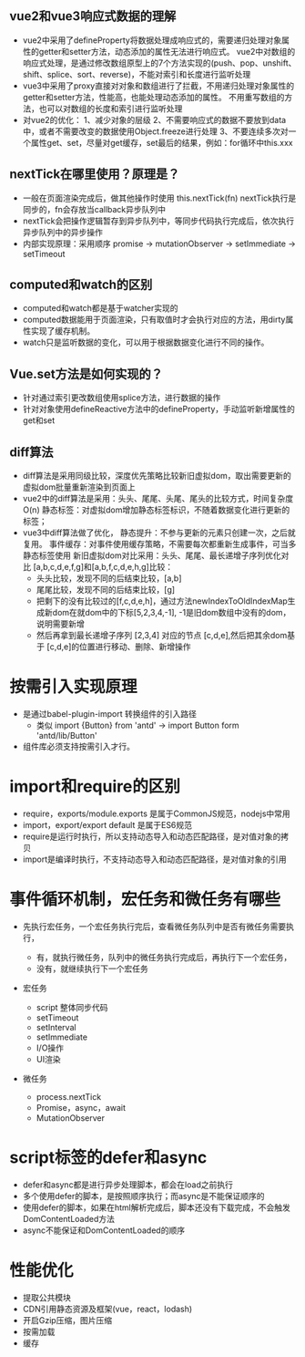 ## vue2和vue3响应式数据的理解
- vue2中采用了defineProperty将数据处理成响应式的，需要递归处理对象属性的getter和setter方法，动态添加的属性无法进行响应式。
  vue2中对数组的响应式处理，是通过修改数组原型上的7个方法实现的(push、pop、unshift、shift、splice、sort、reverse)，不能对索引和长度进行监听处理
- vue3中采用了proxy直接对对象和数组进行了拦截，不用递归处理对象属性的getter和setter方法，性能高，也能处理动态添加的属性。
  不用重写数组的方法，也可以对数组的长度和索引进行监听处理
- 对vue2的优化：
  1、减少对象的层级
  2、不需要响应式的数据不要放到data中，或者不需要改变的数据使用Object.freeze进行处理
  3、不要连续多次对一个属性get、set，尽量对get缓存，set最后的结果，例如：for循环中this.xxx

## nextTick在哪里使用？原理是？
- 一般在页面渲染完成后，做其他操作时使用
  this.nextTick(fn) nextTick执行是同步的，fn会存放当callback异步队列中
- nextTick会把操作逻辑暂存到异步队列中，等同步代码执行完成后，依次执行异步队列中的异步操作
- 内部实现原理：采用顺序 promise -> mutationObserver -> setImmediate -> setTimeout


## computed和watch的区别
- computed和watch都是基于watcher实现的
- computed数据能用于页面渲染，只有取值时才会执行对应的方法，用dirty属性实现了缓存机制。
- watch只是监听数据的变化，可以用于根据数据变化进行不同的操作。

## Vue.set方法是如何实现的？
- 针对通过索引更改数组使用splice方法，进行数据的操作
- 针对对象使用defineReactive方法中的defineProperty，手动监听新增属性的get和set

## diff算法
- diff算法是采用同级比较，深度优先策略比较新旧虚拟dom，取出需要更新的虚拟dom批量重新渲染到页面上
- vue2中的diff算法是采用：头头、尾尾、头尾、尾头的比较方式，时间复杂度O(n)
  静态标签：对虚拟dom增加静态标签标识，不随着数据变化进行更新的标签；
- vue3中diff算法做了优化，
  静态提升：不参与更新的元素只创建一次，之后就复用。
  事件缓存：对事件使用缓存策略，不需要每次都重新生成事件，可当多静态标签使用
  新旧虚拟dom对比采用：头头、尾尾、最长递增子序列优化对比
  [a,b,c,d,e,f,g]和[a,b,f,c,d,e,h,g]比较：
  - 头头比较，发现不同的后结束比较，[a,b]
  - 尾尾比较，发现不同的后结束比较，[g]
  - 把剩下的没有比较过的[f,c,d,e,h]，通过方法newIndexToOldIndexMap生成新dom在就dom中的下标[5,2,3,4,-1],
    -1是旧dom数组中没有的dom，说明需要新增
  - 然后再拿到最长递增子序列 [2,3,4] 对应的节点 [c,d,e],然后把其余dom基于 [c,d,e]的位置进行移动、删除、新增操作


# 按需引入实现原理
- 是通过babel-plugin-import 转换组件的引入路径
  - 类似 import {Button} from 'antd' -> import Button form 'antd/lib/Button'
- 组件库必须支持按需引入才行。

# import和require的区别
- require，exports/module.exports 是属于CommonJS规范，nodejs中常用
- import，export/export default 是属于ES6规范
- require是运行时执行，所以支持动态导入和动态匹配路径，是对值对象的拷贝
- import是编译时执行，不支持动态导入和动态匹配路径，是对值对象的引用

# 事件循环机制，宏任务和微任务有哪些
- 先执行宏任务，一个宏任务执行完后，查看微任务队列中是否有微任务需要执行，
  - 有，就执行微任务，队列中的微任务执行完成后，再执行下一个宏任务，
  - 没有，就继续执行下一个宏任务

- 宏任务
  - script 整体同步代码
  - setTimeout
  - setInterval
  - setImmediate
  - I/O操作
  - UI渲染
- 微任务
  - process.nextTick
  - Promise，async，await
  - MutationObserver

# script标签的defer和async
- defer和async都是进行异步处理脚本，都会在load之前执行
- 多个使用defer的脚本，是按照顺序执行；而async是不能保证顺序的
- 使用defer的脚本，如果在html解析完成后，脚本还没有下载完成，不会触发DomContentLoaded方法
- async不能保证和DomContentLoaded的顺序

# 性能优化
- 提取公共模块
- CDN引用静态资源及框架(vue，react，lodash)
- 开启Gzip压缩，图片压缩
- 按需加载
- 缓存
